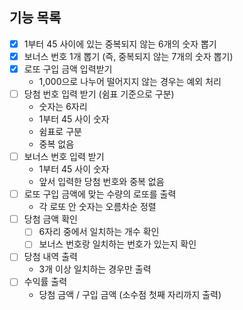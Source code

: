 ## 기능  목록
- [x] 1부터 45 사이에 있는 중복되지 않는 6개의 숫자 뽑기
- [x] 보너스 번호 1개 뽑기 (즉, 중복되지 않는 7개의 숫자 뽑기)
- [x] 로또 구입 금액 입력받기
    - 1,000으로 나누어 떨어지지 않는 경우는 예외 처리 
- [ ] 당첨 번호 입력 받기 (쉼표 기준으로 구분)
    - 숫자는 6자리
    - 1부터 45 사이 숫자
    - 쉼표로 구분
    - 중복 없음
- [ ] 보너스 번호 입력 받기
    - 1부터 45 사이 숫자
    - 앞서 입력한 당첨 번호와 중복 없음
- [ ] 로또 구입 금액에 맞는 수량의 로또를 출력
    - 각 로또 안 숫자는 오름차순 정렬
- [ ] 당첨 금액 확인
  - [ ] 6자리 중에서 일치하는 개수 확인
  - [ ] 보너스 번호랑 일치하는 번호가 있는지 확인
- [ ] 당첨 내역 출력
    - 3개 이상 일치하는 경우만 출력
- [ ] 수익률 출력
    - 당첨 금액 / 구입 금액 (소수점 첫째 자리까지 출력)
